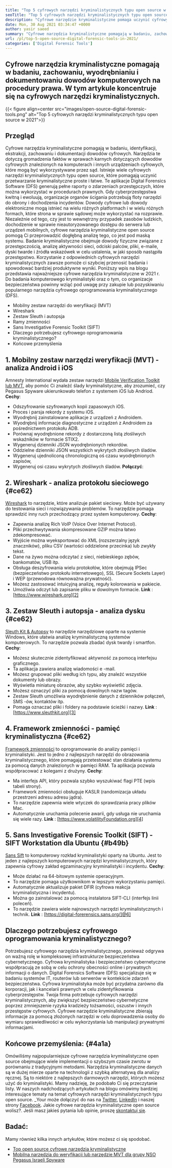 ```yaml
---
title: "Top 5 cyfrowych narzędzi kryminalistycznych typu open source w 2021" 
seoTitle: "Top 5 cyfrowych narzędzi kryminalistycznych typu open source w 2021" 
description: "Cyfrowe narzędzie kryminalistyczne pomaga uczynić cyfrowy proces kryminalistyczny prosty i łatwy do procedur prawnych. W tym artykule wymieniono cyfrowe narzędzia kryminalistyczne typu open source." 
date: Mon, 30 Aug 2021 03:34:47 +0000
author: yasir saeed
summary: "Cyfrowe narzędzia kryminalistyczne pomagają w badaniu, zachowaniu, wyodrębnianiu i dokumentowaniu dowodów komputerowych na procedury prawa. W tym artykule koncentruje się na cyfrowych narzędzi kryminalistycznych." 
url: /pl/top-5-open-source-digital-forensic-tools-in-2021/
categories: ['Digital Forensic Tools']
---
```


## Cyfrowe narzędzia kryminalistyczne pomagają w badaniu, zachowaniu, wyodrębnianiu i dokumentowaniu dowodów komputerowych na procedury prawa. W tym artykule koncentruje się na cyfrowych narzędzi kryminalistycznych.

{{< figure align=center src="images/open-source-digital-forensic-tools.png" alt="Top 5 cyfrowych narzędzi kryminalistycznych typu open source w 2021">}}


## **Przegląd** 
Cyfrowe narzędzia kryminalistyczne pomagają w badaniu, identyfikacji, ekstrakcji, zachowaniu i dokumentacji dowodów cyfrowych. Narzędzia te dotyczą gromadzenia faktów w sprawach karnych dotyczących dowodów cyfrowych znalezionych na komputerach i innych urządzeniach cyfrowych, które mogą być wykorzystywane przez sąd. Istnieje wiele cyfrowych narzędzi kryminalistycznych typu open source, które pomagają uczynić przetwarzanie kryminalistyczne proste i łatwe. Te aplikacje Digital Forensics Software (DFS) generują pełne raporty o zdarzeniach przestępczych, które można wykorzystać w procedurach prawnych. Gdy cyberprzestępstwa kwitną i ewoluują, organizacje organów ścigania potrzebują floty narzędzi do obrony i dochodzenia incydentów.
Dowody cyfrowe lub dowody elektroniczne mogą istnieć na wielu różnych platformach i w wielu różnych formach, które strona w sprawie sądowej może wykorzystać na rozprawie. Niezależnie od tego, czy jest to wewnętrzny przypadek zasobów ludzkich, dochodzenie w sprawie nieautoryzowanego dostępu do serwera lub urządzeń mobilnych, cyfrowe narzędzia kryminalistyczne open source pomogą Ci przeprowadzić dogłębną analizę tego, co jest pod maską systemu. Badanie kryminalistyczne obejmuje dowody fizyczne związane z przestępczością, analizę aktywności sieci, odciski palców, pliki, e-maile, dyski twarde i źródła wskazówek w celu ustalenia, w jaki sposób nastąpiła przestępstwo. Korzystanie z odpowiednich cyfrowych narzędzi kryminalistycznych zawsze pomoże ci szybciej przenosić badania i spowodować bardziej produktywne wyniki.
Poniższy wpis na blogu przedstawia najważniejsze cyfrowe narzędzia kryminalistyczne w 2021 r. Do badania komputerowego kryminalistyki oraz o tym, co organizacje bezpieczeństwa powinny wziąć pod uwagę przy zakupie lub pozyskiwaniu popularnego narzędzia cyfrowego oprogramowania kryminalistycznego (DFS).
  * Mobilny zestaw narzędzi do weryfikacji (MVT)
  * Wireshark
  * Zestaw Sleuth i autopsja
  * Ramy zmienności
  * Sans Investigative Forensic Toolkit (SIFT)
  * Dlaczego potrzebujesz cyfrowego oprogramowania kryminalistycznego?
  * Końcowe przemyślenia

## 1. Mobilny zestaw narzędzi weryfikacji (MVT) - analiza Android i iOS
Amnesty International wydała zestaw narzędzi [Mobile Verification Toolkit lub MVT][1], aby pomóc Ci znaleźć ślady kryminalistyczne, aby zrozumieć, czy Pegasus Spyware ukierunkowało telefon z systemem iOS lub Andriod.
**Cechy**:
  * Odszyfrowanie szyfrowanych kopii zapasowych iOS.
  * Proces i parsja rekordy z systemu iOS.
  * Wyodrębnij zainstalowane aplikacje z urządzeń z Androidem.
  * Wyodrębnij informacje diagnostyczne z urządzeń z Androidem za pośrednictwem protokołu ADB.
  * Porównaj wyodrębnione rekordy z dostarczoną listą złośliwych wskaźników w formacie STIX2.
  * Wygeneruj dzienniki JSON wyodrębnionych rekordów.
  * Oddzielne dzienniki JSON wszystkich wykrytych złośliwych śladów.
  * Wygeneruj ujednoliconą chronologiczną oś czasu wyodrębnionych zapisów,
  * Wygeneruj osi czasu wykrytych złośliwych śladów.
**Połączyć**:

## 2. Wireshark - analiza protokołu sieciowego {#ce62}

[Wireshark][2] to narzędzie, które analizuje pakiet sieciowy. Może być używany do testowania sieci i rozwiązywania problemów. To narzędzie pomaga sprawdzić inny ruch przechodzący przez system komputerowy.
**Cechy**:
  * Zapewnia analizę Rich VoIP (Voice Over Internet Protocol).
  * Pliki przechwytywania skompresowane GZIP można łatwo zdekompresować.
  * Wyjście można wyeksportować do XML (rozszerzalny język znaczników), pliku CSV (wartości oddzielone przecinka) lub zwykły tekst.
  * Dane na żywo można odczytać z sieci, niebieskiego zębów, bankomatów, USB itp.
  * Obsługa deszyfrowania wielu protokołów, które obejmują IPSec (bezpieczeństwo protokołu internetowego), SSL (Secure Sockets Layer) i WEP (przewodowa równoważna prywatność).
  * Możesz zastosować intuicyjną analizę, reguły kolorowania w pakiecie.
  * Umożliwia odczyt lub zapisanie pliku w dowolnym formacie.
**Link** : [https://www.wireshark.org][2]

## 3. Zestaw Sleuth i autopsja - analiza dysku {#ce62}

[Sleuth Kit & Autopsy][3] to narzędzie narzędziowe oparte na systemie Windows, które ułatwia analizę kryminalistyczną systemów komputerowych. To narzędzie pozwala zbadać dysk twardy i smartfon.
**Cechy**:
  * Możesz skutecznie zidentyfikować aktywność za pomocą interfejsu graficznego.
  * Ta aplikacja zawiera analizę wiadomości e -mail.
  * Możesz grupować pliki według ich typu, aby znaleźć wszystkie dokumenty lub obrazy.
  * Wyświetla miniaturę obrazów, aby szybko wyświetlić zdjęcia.
  * Możesz oznaczyć pliki za pomocą dowolnych nazw tagów.
  * Zestaw Sleuth umożliwia wyodrębnienie danych z dzienników połączeń, SMS -ów, kontaktów itp.
  * Pomaga oznaczać pliki i foldery na podstawie ścieżki i nazwy.
**Link** : [https://www.sleuthkit.org][3]

## 4. Framework zmienności - pamięć kryminalistyczna {#ce62}

[Framework zmienności][4] to oprogramowanie do analizy pamięci i kryminalistyki. Jest to jedno z najlepszych narzędzi do obrazowania kryminalistycznego, które pomagają przetestować stan działania systemu za pomocą danych znalezionych w pamięci RAM. Ta aplikacja pozwala współpracować z kolegami z drużyny.
**Cechy**:
  * Ma interfejs API, który pozwala szybko wyszukiwać flagi PTE (wpis tabeli strony).
  * Framework zmienności obsługuje KASLR (randomizacja układu przestrzeni adresu adresu jądra).
  * To narzędzie zapewnia wiele wtyczek do sprawdzania pracy plików Mac.
  * Automatycznie uruchamia polecenie awarii, gdy usługa nie uruchamia się wiele razy.
**Link** : [https://www.volatilityFoundation.org][4]

## 5. Sans Investigative Forensic Toolkit (SIFT) - SIFT Workstation dla Ubuntu {#b49b}

[Sans Sift][5] to komputerowy rozkład kryminalistyki oparty na Ubuntu. Jest to jeden z najlepszych komputerowych narzędzi kryminalistycznych, który zapewnia cyfrowy zakład egzaminacyjny kryminalistyki i incydentu.
**Cechy**:
  * Może działać na 64-bitowym systemie operacyjnym.
  * To narzędzie pomaga użytkownikom w lepszym wykorzystaniu pamięci.
  * Automatycznie aktualizuje pakiet DFIR (cyfrowa reakcja kryminalistyczna i incydentu).
  * Można go zainstalować za pomocą instalatora SIFT-CLI (interfejs linii poleceń).
  * To narzędzie zawiera wiele najnowszych narzędzi kryminalistycznych i technik.
**Link** : [https://digital-forerensics.sans.org/]@6]

## Dlaczego potrzebujesz cyfrowego oprogramowania kryminalistycznego?
Potrzebujesz cyfrowego narzędzia kryminalistycznego, ponieważ odgrywa on ważną rolę w kompleksowej infrastrukturze bezpieczeństwa cybernetycznego. Cyfrowa kryminalistyka i bezpieczeństwo cybernetyczne współpracują ze sobą w celu ochrony obecności online i prywatnych informacji o danych. Digital Forensics Software (DFS) specjalizuje się w badaniu systemów IT, routerów lub serwerów w kontekście zdarzeń bezpieczeństwa.
Cyfrowa kryminalistyka może być przydatna zarówno dla korporacji, jak i kancelarii prawnych w celu zidentyfikowania cyberprzestępstw. Twoja firma potrzebuje cyfrowych narzędzi kryminalistycznych, aby zwiększyć bezpieczeństwo cybernetyczne poprzez zmniejszenie ryzyka kradzieży tożsamości, oszustw i innych przestępstw cyfrowych. Cyfrowe narzędzie kryminalistyczne zbierają informacje za pomocą złożonych narzędzi w celu doprowadzenia osoby do wymiaru sprawiedliwości w celu wykorzystania lub manipulacji prywatnymi informacjami.

## Końcowe przemyślenia: {#4a1a}

Omówiliśmy najpopularniejsze cyfrowe narzędzia kryminalistyczne open source obejmujące wiele implementacji o szybszym czasie zwrotu w porównaniu z tradycyjnymi metodami. Narzędzia kryminalistyczne danych są w dużej mierze oparte na technologii z szybką alternatywą dla analizy ręcznej. Są to niektóre z najlepszych darmowych narzędzi, których możesz użyć do kryminalistyki. Mamy nadzieję, że podobało Ci się przeczytanie listy. W naszych nadchodzących artykułach na blogu omówimy bardziej interesujące tematy na temat cyfrowych narzędzi kryminalistycznych typu open source.
_Your może dołączyć do nas na [Twitter][7], [LinkedIn][8] i naszej strony [Facebook][9]. Jakie cyfrowe narzędzia kryminalistyczne open source wolisz?. Jeśli masz jakieś pytania lub opinie, proszę [skontaktuj się][10].

## Badać:
Mamy również kilka innych artykułów, które możesz ci się spodobać.
  * [Top open source cyfrowe narzędzia kryminalistyczne][11]
  * [Mobilna narzędzia do weryfikacji lub narzędzie MVT dla grupy NSO Pegasus Israeli Spyware][1]



[1]: https://products.containerize.com/digital-forensic-software/mvt/
[2]: https://www.wireshark.org/
[3]: https://www.sleuthkit.org/
[4]: https://www.volatilityfoundation.org/
[5]: https://www.sans.org/tools/sift-workstation/
[6]: https://digital-forensics.sans.org/community/downloads/
[7]: https://twitter.com/containerize_co
[8]: https://www.linkedin.com/company/containerize/
[9]: http://facebook.com/containerize
[10]: mailto:yasir.saeed@aspose.com
[11]: https://products.containerize.com/digital-forensic-software/
